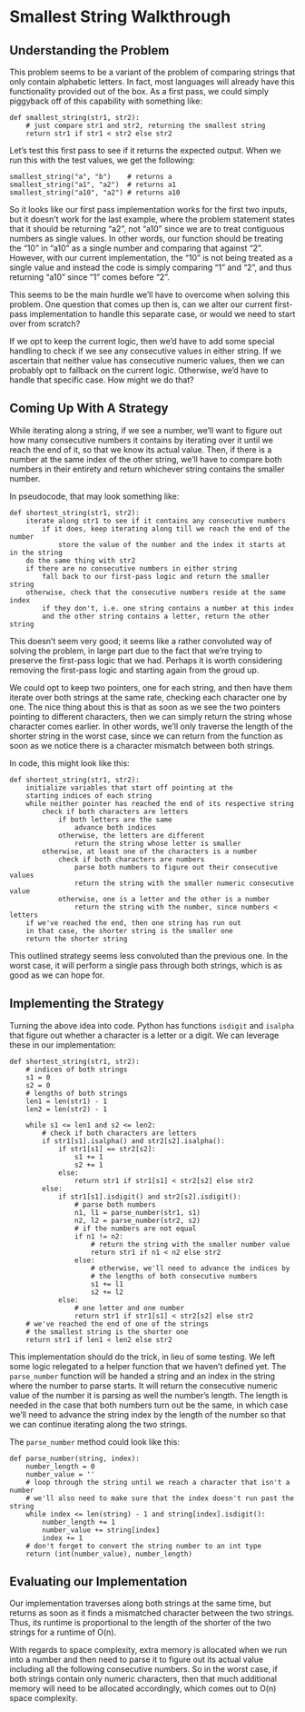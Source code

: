 # Smallest String Walkthrough

## Understanding the Problem

This problem seems to be a variant of the problem of comparing strings that only contain alphabetic letters. In fact, most languages will already have this functionality provided out of the box. As a first pass, we could simply piggyback off of this capability with something like:

    def smallest_string(str1, str2):
        # just compare str1 and str2, returning the smallest string
        return str1 if str1 < str2 else str2

Let’s test this first pass to see if it returns the expected output. When we run this with the test values, we get the following:

    smallest_string("a", "b")    # returns a
    smallest_string("a1", "a2")  # returns a1
    smallest_string("a10", "a2") # returns a10

So it looks like our first pass implementation works for the first two inputs, but it doesn’t work for the last example, where the problem statement states that it should be returning “a2”, not “a10” since we are to treat contiguous numbers as single values. In other words, our function should be treating the “10” in “a10” as a single number and comparing that against “2”. However, with our current implementation, the “10” is not being treated as a single value and instead the code is simply comparing “1” and “2”, and thus returning “a10” since “1” comes before “2”.

This seems to be the main hurdle we’ll have to overcome when solving this problem. One question that comes up then is, can we alter our current first-pass implementation to handle this separate case, or would we need to start over from scratch?

If we opt to keep the current logic, then we’d have to add some special handling to check if we see any consecutive values in either string. If we ascertain that neither value has consecutive numeric values, then we can probably opt to fallback on the current logic. Otherwise, we’d have to handle that specific case. How might we do that?

## Coming Up With A Strategy

While iterating along a string, if we see a number, we’ll want to figure out how many consecutive numbers it contains by iterating over it until we reach the end of it, so that we know its actual value. Then, if there is a number at the same index of the other string, we’ll have to compare both numbers in their entirety and return whichever string contains the smaller number.

In pseudocode, that may look something like:

    def shortest_string(str1, str2):
        iterate along str1 to see if it contains any consecutive numbers
            if it does, keep iterating along till we reach the end of the number
                store the value of the number and the index it starts at in the string
        do the same thing with str2
        if there are no consecutive numbers in either string
            fall back to our first-pass logic and return the smaller string
        otherwise, check that the consecutive numbers reside at the same index
            if they don't, i.e. one string contains a number at this index
            and the other string contains a letter, return the other string

This doesn’t seem very good; it seems like a rather convoluted way of solving the problem, in large part due to the fact that we’re trying to preserve the first-pass logic that we had. Perhaps it is worth considering removing the first-pass logic and starting again from the groud up.

We could opt to keep two pointers, one for each string, and then have them iterate over both strings at the same rate, checking each character one by one. The nice thing about this is that as soon as we see the two pointers pointing to different characters, then we can simply return the string whose character comes earlier. In other words, we’ll only traverse the length of the shorter string in the worst case, since we can return from the function as soon as we notice there is a character mismatch between both strings.

In code, this might look like this:

    def shortest_string(str1, str2):
        initialize variables that start off pointing at the
        starting indices of each string
        while neither pointer has reached the end of its respective string
            check if both characters are letters
                if both letters are the same
                    advance both indices
                otherwise, the letters are different
                    return the string whose letter is smaller
            otherwise, at least one of the characters is a number
                check if both characters are numbers
                    parse both numbers to figure out their consecutive values
                    return the string with the smaller numeric consecutive value
                otherwise, one is a letter and the other is a number
                    return the string with the number, since numbers < letters
        if we've reached the end, then one string has run out
        in that case, the shorter string is the smaller one
        return the shorter string

This outlined strategy seems less convoluted than the previous one. In the worst case, it will perform a single pass through both strings, which is as good as we can hope for.

## Implementing the Strategy

Turning the above idea into code. Python has functions `isdigit` and `isalpha` that figure out whether a character is a letter or a digit. We can leverage these in our implementation:

    def shortest_string(str1, str2):
        # indices of both strings
        s1 = 0
        s2 = 0
        # lengths of both strings
        len1 = len(str1) - 1
        len2 = len(str2) - 1

        while s1 <= len1 and s2 <= len2:
            # check if both characters are letters
            if str1[s1].isalpha() and str2[s2].isalpha():
                if str1[s1] == str2[s2]:
                    s1 += 1
                    s2 += 1
                else:
                    return str1 if str1[s1] < str2[s2] else str2
            else:
                if str1[s1].isdigit() and str2[s2].isdigit():
                    # parse both numbers
                    n1, l1 = parse_number(str1, s1)
                    n2, l2 = parse_number(str2, s2)
                    # if the numbers are not equal
                    if n1 != n2:
                        # return the string with the smaller number value
                        return str1 if n1 < n2 else str2
                    else:
                        # otherwise, we'll need to advance the indices by
                        # the lengths of both consecutive numbers
                        s1 += l1
                        s2 += l2
                else:
                    # one letter and one number
                    return str1 if str1[s1] < str2[s2] else str2
        # we've reached the end of one of the strings
        # the smallest string is the shorter one
        return str1 if len1 < len2 else str2

This implementation should do the trick, in lieu of some testing. We left some logic relegated to a helper function that we haven’t defined yet. The `parse_number` function will be handed a string and an index in the string where the number to parse starts. It will return the consecutive numeric value of the number it is parsing as well the number’s length. The length is needed in the case that both numbers turn out be the same, in which case we’ll need to advance the string index by the length of the number so that we can continue iterating along the two strings.

The `parse_number` method could look like this:

    def parse_number(string, index):
        number_length = 0
        number_value = ''
        # loop through the string until we reach a character that isn't a number
        # we'll also need to make sure that the index doesn't run past the string
        while index <= len(string) - 1 and string[index].isdigit():
            number_length += 1
            number_value += string[index]
            index += 1
        # don't forget to convert the string number to an int type
        return (int(number_value), number_length)

## Evaluating our Implementation

Our implementation traverses along both strings at the same time, but returns as soon as it finds a mismatched character between the two strings. Thus, its runtime is proportional to the length of the shorter of the two strings for a runtime of O(n).

With regards to space complexity, extra memory is allocated when we run into a number and then need to parse it to figure out its actual value including all the following consecutive numbers. So in the worst case, if both strings contain only numeric characters, then that much additional memory will need to be allocated accordingly, which comes out to O(n) space complexity.
